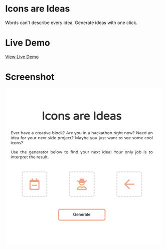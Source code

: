 # Icons are Ideas

Words can't describe every idea. Generate ideas with one click.

# Live Demo

[View Live Demo](https://strawstack.github.io/IconsAreIdeas/)

# Screenshot

[![](./screenshot.png)](https://strawstack.github.io/IconsAreIdeas/)
